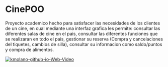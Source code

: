 # CinePOO

Proyecto academico hecho para satisfacer las necesidades de los clientes de un cine, en cual mediante una interfaz grafica les permite: consultar las diferentes salas de cine en el pais, consultar las diferentes funciones que se realizaran en todo el pais, gestionar su reserva (Compra y cancelaciones del tiquetes, cambios de silla), consultar su informacion como saldo/puntos y compra de alimentos.

<a href="https://ibb.co/2P4fHTZ"><img src="https://i.ibb.co/NpBHbMT/kmolano-github-io-Web-Video.png" alt="kmolano-github-io-Web-Video" border="0"></a>
